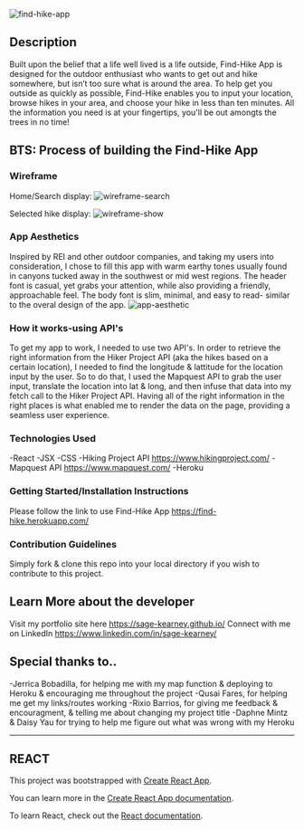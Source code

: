 

![find-hike-app](https://media.git.generalassemb.ly/user/20934/files/03952100-4349-11ea-9950-0732af7ad331)

## Description
Built upon the belief that a life well lived is a life outside, Find-Hike App is designed for the outdoor enthusiast who wants to get out and hike somewhere, but isn’t too sure what is around the area. To help get you outside as quickly as possible, Find-Hike enables you to input your location, browse hikes in your area, and choose your hike in less than ten minutes. All the information you need is at your fingertips, you'll be out amongts the trees in no time!  

## BTS: Process of building the Find-Hike App
### Wireframe
Home/Search display:
![wireframe-search](https://media.git.generalassemb.ly/user/20934/files/a8662d00-434e-11ea-96e8-2677135e6cdb)

Selected hike display:
![wireframe-show](https://media.git.generalassemb.ly/user/20934/files/aac88700-434e-11ea-88fc-6ea4dc1a9972)

### App Aesthetics
Inspired by REI and other outdoor companies, and taking my users into consideration, I chose to fill this app with warm earthy tones usually found in canyons tucked away in the southwest or mid west regions. The header font is casual, yet grabs your attention, while also providing a friendly, approachable feel. The body font is slim, minimal, and easy to read- similar to the overal design of the app. 
![app-aesthetic](https://media.git.generalassemb.ly/user/20934/files/b4eb8500-4350-11ea-9a05-a8f464e98d94)

### How it works-using API's 
To get my app to work, I needed to use two API's. In order to retrieve the right information from the Hiker Project API (aka the hikes based on a certain location), I needed to find the longitude & lattitude for the location input by the user. So to do that, I used the Mapquest API to grab the user input, translate the location into lat & long, and then infuse that data into my fetch call to the Hiker Project API. Having all of the right information in the right places is what enabled me to render the data on the page, providing a seamless user experience. 

### Technologies Used
-React
-JSX
-CSS
-Hiking Project API https://www.hikingproject.com/
-Mapquest API https://www.mapquest.com/
-Heroku

### Getting Started/Installation Instructions
Please follow the link to use Find-Hike App https://find-hike.herokuapp.com/

### Contribution Guidelines
Simply fork & clone this repo into your local directory if you wish to contribute to this project.

## Learn More about the developer
Visit my portfolio site here https://sage-kearney.github.io/
Connect with me on LinkedIn https://www.linkedin.com/in/sage-kearney/

## Special thanks to..
-Jerrica Bobadilla, for helping me with my map function & deploying to Heroku & encouraging me throughout the project
-Qusai Fares, for helping me get my links/routes working
-Rixio Barrios, for giving me feedback & encouragment, & telling me about changing my project title 
-Daphne Mintz & Daisy Yau for trying to help me figure out what was wrong with my Heroku

<hr></hr>

## REACT
This project was bootstrapped with [Create React App](https://github.com/facebook/create-react-app).

You can learn more in the [Create React App documentation](https://facebook.github.io/create-react-app/docs/getting-started).

To learn React, check out the [React documentation](https://reactjs.org/).

